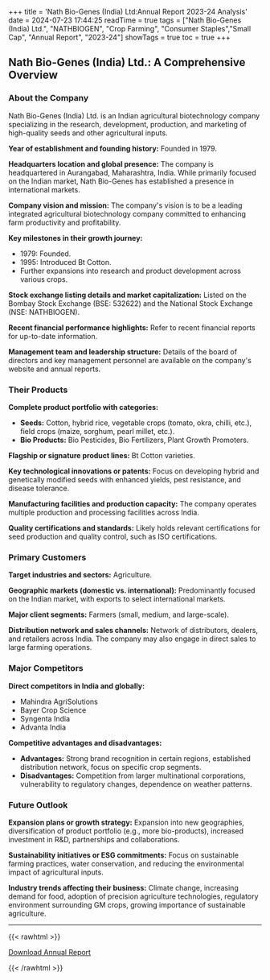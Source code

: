 +++
title = 'Nath Bio-Genes (India) Ltd:Annual Report 2023-24 Analysis'
date = 2024-07-23 17:44:25
readTime = true
tags = ["Nath Bio-Genes (India) Ltd.", "NATHBIOGEN", "Crop Farming", "Consumer Staples","Small Cap", "Annual Report", "2023-24"]
showTags = true
toc = true
+++

## Nath Bio-Genes (India) Ltd.: A Comprehensive Overview

### About the Company

Nath Bio-Genes (India) Ltd. is an Indian agricultural biotechnology company specializing in the research, development, production, and marketing of high-quality seeds and other agricultural inputs.

**Year of establishment and founding history:** Founded in 1979.

**Headquarters location and global presence:** The company is headquartered in Aurangabad, Maharashtra, India. While primarily focused on the Indian market, Nath Bio-Genes has established a presence in international markets.

**Company vision and mission:** The company's vision is to be a leading integrated agricultural biotechnology company committed to enhancing farm productivity and profitability.

**Key milestones in their growth journey:**

*   1979: Founded.
*   1995: Introduced Bt Cotton.
*   Further expansions into research and product development across various crops.

**Stock exchange listing details and market capitalization:** Listed on the Bombay Stock Exchange (BSE: 532622) and the National Stock Exchange (NSE: NATHBIOGEN).

**Recent financial performance highlights:** Refer to recent financial reports for up-to-date information.

**Management team and leadership structure:** Details of the board of directors and key management personnel are available on the company's website and annual reports.

### Their Products

**Complete product portfolio with categories:**

*   **Seeds:** Cotton, hybrid rice, vegetable crops (tomato, okra, chilli, etc.), field crops (maize, sorghum, pearl millet, etc.).
*   **Bio Products:** Bio Pesticides, Bio Fertilizers, Plant Growth Promoters.

**Flagship or signature product lines:** Bt Cotton varieties.

**Key technological innovations or patents:** Focus on developing hybrid and genetically modified seeds with enhanced yields, pest resistance, and disease tolerance.

**Manufacturing facilities and production capacity:** The company operates multiple production and processing facilities across India.

**Quality certifications and standards:** Likely holds relevant certifications for seed production and quality control, such as ISO certifications.

### Primary Customers

**Target industries and sectors:** Agriculture.

**Geographic markets (domestic vs. international):** Predominantly focused on the Indian market, with exports to select international markets.

**Major client segments:** Farmers (small, medium, and large-scale).

**Distribution network and sales channels:** Network of distributors, dealers, and retailers across India. The company may also engage in direct sales to large farming operations.

### Major Competitors

**Direct competitors in India and globally:**

*   Mahindra AgriSolutions
*   Bayer Crop Science
*   Syngenta India
*   Advanta India

**Competitive advantages and disadvantages:**

*   **Advantages:** Strong brand recognition in certain regions, established distribution network, focus on specific crop segments.
*   **Disadvantages:** Competition from larger multinational corporations, vulnerability to regulatory changes, dependence on weather patterns.

### Future Outlook

**Expansion plans or growth strategy:** Expansion into new geographies, diversification of product portfolio (e.g., more bio-products), increased investment in R&D, partnerships and collaborations.

**Sustainability initiatives or ESG commitments:** Focus on sustainable farming practices, water conservation, and reducing the environmental impact of agricultural inputs.

**Industry trends affecting their business:** Climate change, increasing demand for food, adoption of precision agriculture technologies, regulatory environment surrounding GM crops, growing importance of sustainable agriculture.

---


{{< rawhtml >}}

<div class="button-container">    
    <a href="https://www.bseindia.com/stockinfo/AnnPdfOpen.aspx?Pname=c493a3ec-c610-463b-a26d-86a3ee2f30f0.pdf" target="_blank" class="report-button">
      <i class="fas fa-file-pdf"></i> Download Annual Report
    </a>
</div>
    
{{< /rawhtml >}}
